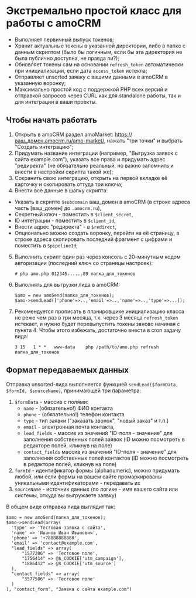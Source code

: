 # Экстремально простой класс для работы с amoCRM

- Выполняет первичный выпуск токенов;
- Хранит актуальные токены в указанной директории, либо в папке с данным скриптом (было бы логичным, если бы эта директория не была публично доступна, не правда ли?);
- Обновляет токены сам на основании `refresh_token` автоматически при инициализации, если дата `access_token` истекла;
- Отправляет unsorted заявку с вашими данными в amoCRM в указанную воронку;
- Максимально простой код с поддержкой PHP всех версий и отправкой запросов через CURL как для standalone работы, так и для интеграции в ваши проекты.

##  Чтобы начать работать
 
 1. Открыть в amoCRM раздел amoMarket: https://ваш_домен.amocrm.ru/amo-market/, нажать "три точки" и выбрать "Создать интеграцию";
 2. Придумать название интеграции (например, "Выгрузка заявок с сайта example.com"), указать все права и придумать адрес "редиректа" (не обязательно реальный, но важно запомнить и внести в настройки скрипта такой же);
 3. Сохранить свою интеграцию, открыть на первой вкладке её карточку и скопировать оттуда три ключа;
 4. Внести все данные в шапку скрипта:
   - Указать в скрипте `$subdomain` ваш_домен в amoCRM (в строке адреса часть [ваш_домен] до `.amocrm.ru`),
   - Секретный ключ - поместить в `$client_secret`,
   - ID интеграции - поместить в `$client_id`,
   - Внести адрес "редиректа" - в `$redirect`,
   - Опционально можно создать воронку, перейти на её страницу, в строке адреса скопировать последний фрагмент с цифрами и поместить в `$pipelineId`;
 5. Выполнить скрипт один раз через консоль с 20-минутным кодом авторизации (последний ключ со страницы настроек):
     ```
     # php amo.php 012345......89 папка_для_токенов
     ```
 6. Выполнять для выгрузки лида в amoCRM:
     ```
     $amo = new amoSend(папка_для_токенов); 
     $amo->sendLead(['phone'=>..,'email'=>..,'name'=>..,'type'=>...]);
     ```
 7. Рекомендуется прописать в планировщике инициализацию класса не реже чем раз в три месяца, т.к. через 3 месяца `refresh_token` истекает, и нужно будет перевыпустить токены заново начиная с пункта 4. Чтобы этого избежать, достаточно внести в cron задачу вида:
     ```
     3 15	1 * *	www-data	php /path/to/amo.php refresh папка_для_токенов
     ```

## Формат передаваемых данных

Отправка unsorted-лида выполняется функцией `sendLead($formData, $formId, $sourceName)`, принимающей три параметра:
1. `$formData` - массив с полями: 
   - `name` - (обязательно!) ФИО контакта
   - `phone` - (обязательно!) телефон контакта
   - `type` - тип заявки ("заказать звонок", "новый заказ" и т.п.)
   - `email` - электронная почта контакта,
   - `lead_fields` - массив из значений "ID-поля - значение" для заполнения собственных полей заявок (ID можно посмотреть в редакторе полей, кликнув на поле)
   - `contact_fields`  массив из значений "ID-поля - значение" для заполнения собственных полей контактов (ID можно посмотреть в редакторе полей, кликнув на поле)
2. `formId` - идентификатор формы (alphanumeric), можно придумать любой, или если формы на вашем сайте промаркированы уникальными идентификаторами - передавать их
3. `sourceName` - источник данных (по логике - имя вашего сайта или системы, откуда вы выгружаете заявку)

В общем виде отправка лида выглядит так:

```
$amo = new amoSend(папка_для_токенов);   
$amo->sendLead(array(
  'type' => 'Тестовая заявка с сайта',
  'name' => 'Иванов Иван Иванович',
  'phone' => '+78888888888',
  'email' => 'contact@example.com',
  "lead_fields" => array(
      "1577206" => 'Тестовое поле',
      "1756414" => @$_COOKIE['utm_campaign'],
      "1886412" => @$_COOKIE['utm_source']
  ),
  "contact_fields" => array(
      "3577506" => 'Тестовое поле'
  )
), "contact_form", "Заявка с сайта example.com")
```
